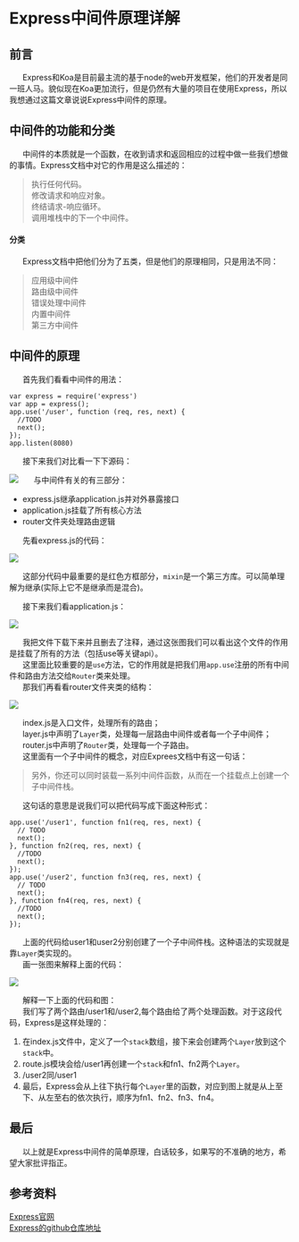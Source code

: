 
# Express中间件原理详解 

## 前言
&nbsp;&nbsp;&nbsp;&nbsp;&nbsp;&nbsp;Express和Koa是目前最主流的基于node的web开发框架，他们的开发者是同一班人马。貌似现在Koa更加流行，但是仍然有大量的项目在使用Express，所以我想通过这篇文章说说Express中间件的原理。
## 中间件的功能和分类
&nbsp;&nbsp;&nbsp;&nbsp;&nbsp;&nbsp;中间件的本质就是一个函数，在收到请求和返回相应的过程中做一些我们想做的事情。Express文档中对它的作用是这么描述的：
> 执行任何代码。</br>
> 修改请求和响应对象。</br>
> 终结请求-响应循环。</br>
> 调用堆栈中的下一个中间件。</br>
#### 分类
&nbsp;&nbsp;&nbsp;&nbsp;&nbsp;&nbsp;Express文档中把他们分为了五类，但是他们的原理相同，只是用法不同：
> 应用级中间件</br>
> 路由级中间件</br>
> 错误处理中间件</br>
> 内置中间件</br>
> 第三方中间件</br>

## 中间件的原理
&nbsp;&nbsp;&nbsp;&nbsp;&nbsp;&nbsp;首先我们看看中间件的用法：
``````
var express = require('express')
var app = express();
app.use('/user', function (req, res, next) {
  //TODO
  next();
});
app.listen(8080)

``````
&nbsp;&nbsp;&nbsp;&nbsp;&nbsp;&nbsp;接下来我们对比看一下下源码：

![](https://user-gold-cdn.xitu.io/2018/3/10/1620f9dd0da58ed1?w=2068&h=1028&f=jpeg&s=297602)
&nbsp;&nbsp;&nbsp;&nbsp;&nbsp;&nbsp;与中间件有关的有三部分：</br>
* express.js继承application.js并对外暴露接口
* application.js挂载了所有核心方法
* router文件夹处理路由逻辑

&nbsp;&nbsp;&nbsp;&nbsp;&nbsp;&nbsp;先看express.js的代码：

![](https://user-gold-cdn.xitu.io/2018/3/10/1620e095f05361e2?w=1420&h=1764&f=jpeg&s=261545)

&nbsp;&nbsp;&nbsp;&nbsp;&nbsp;&nbsp;这部分代码中最重要的是红色方框部分，<code>mixin</code>是一个第三方库。可以简单理解为继承(实际上它不是继承而是混合)。</br>
<!--&nbsp;&nbsp;&nbsp;&nbsp;&nbsp;&nbsp;实际上，express.js模块做了两件事，一是暴露对外接口；二是继承<code>application.js</code>导出的类(实际上它只是个对象)。。</br>-->
&nbsp;&nbsp;&nbsp;&nbsp;&nbsp;&nbsp;接下来我们看application.js：

![](https://user-gold-cdn.xitu.io/2018/3/10/1620e1afbd0d28ea?w=1644&h=1084&f=jpeg&s=183419)

&nbsp;&nbsp;&nbsp;&nbsp;&nbsp;&nbsp;我把文件下载下来并且删去了注释，通过这张图我们可以看出这个文件的作用是挂载了所有的方法（包括use等关键api）。</br>
&nbsp;&nbsp;&nbsp;&nbsp;&nbsp;&nbsp;这里面比较重要的是<code>use</code>方法，它的作用就是把我们用<code>app.use</code>注册的所有中间件和路由方法交给<code>Router</code>类来处理。</br>
&nbsp;&nbsp;&nbsp;&nbsp;&nbsp;&nbsp;那我们再看看router文件夹类的结构：

![](https://user-gold-cdn.xitu.io/2018/3/10/1620e3eb527724d1?w=2054&h=524&f=jpeg&s=148712)

&nbsp;&nbsp;&nbsp;&nbsp;&nbsp;&nbsp;index.js是入口文件，处理所有的路由；</br>
&nbsp;&nbsp;&nbsp;&nbsp;&nbsp;&nbsp;layer.js中声明了<code>Layer</code>类，处理每一层路由中间件或者每一个子中间件；</br>
&nbsp;&nbsp;&nbsp;&nbsp;&nbsp;&nbsp;router.js中声明了<code>Router</code>类，处理每一个子路由。</br>
&nbsp;&nbsp;&nbsp;&nbsp;&nbsp;&nbsp;这里面有一个子中间件的概念，对应Exprees文档中有这一句话：
> 另外，你还可以同时装载一系列中间件函数，从而在一个挂载点上创建一个子中间件栈。</br>

&nbsp;&nbsp;&nbsp;&nbsp;&nbsp;&nbsp;这句话的意思是说我们可以把代码写成下面这种形式：
``````
app.use('/user1', function fn1(req, res, next) {
  // TODO
  next();
}, function fn2(req, res, next) {
  //TODO
  next();
});
app.use('/user2', function fn3(req, res, next) {
  // TODO
  next();
}, function fn4(req, res, next) {
  //TODO
  next();
});
``````
&nbsp;&nbsp;&nbsp;&nbsp;&nbsp;&nbsp;上面的代码给user1和user2分别创建了一个子中间件栈。这种语法的实现就是靠<code>Layer</code>类实现的。</br>
&nbsp;&nbsp;&nbsp;&nbsp;&nbsp;&nbsp;画一张图来解释上面的代码：

![](https://user-gold-cdn.xitu.io/2018/3/10/1620ebc3bcac2d5a?w=1055&h=731&f=jpeg&s=61518)

&nbsp;&nbsp;&nbsp;&nbsp;&nbsp;&nbsp;解释一下上面的代码和图：</br>
&nbsp;&nbsp;&nbsp;&nbsp;&nbsp;&nbsp;我们写了两个路由/user1和/user2,每个路由给了两个处理函数。对于这段代码，Express是这样处理的：
1. 在index.js文件中，定义了一个<code>stack</code>数组，接下来会创建两个<code>Layer</code>放到这个<code>stack</code>中。
2. route.js模块会给/user1再创建一个<code>stack</code>和fn1、fn2两个<code>Layer</code>。
3. /user2同/user1
4. 最后，Express会从上往下执行每个<code>Layer</code>里的函数，对应到图上就是从上至下、从左至右的依次执行，顺序为fn1、fn2、fn3、fn4。

## 最后
&nbsp;&nbsp;&nbsp;&nbsp;&nbsp;&nbsp;以上就是Express中间件的简单原理，白话较多，如果写的不准确的地方，希望大家批评指正。

## 参考资料
[Express官网](http://www.expressjs.com.cn/guide/using-middleware.html)</br>
[Express的github仓库地址](http://www.expressjs.com.cn/guide/using-middleware.html)
